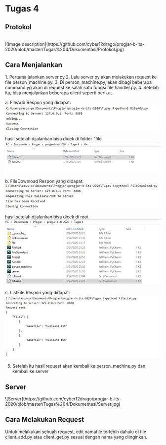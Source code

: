 <h1>Tugas 4</h1>

<h2>Protokol</h2>
<br>
![Image description](https://github.com/cyber12drago/progjar-b-its-2020/blob/master/Tugas%204/Dokumentasi/Protokol.jpg)


<h2>Cara Menjalankan</h2>
1. Pertama jalankan server.py
2. Lalu server.py akan melakukan request ke file person_machine.py. 
3. Di person_machine.py, akan dibagi beberapa command yg akan di request ke salah satu fungsi file handler.py.
4. Setelah itu, bisa menjalankan beberapa client seperti berikut

a. FileAdd
Respon yang didapat:
<br>
![Image description](https://github.com/cyber12drago/progjar-b-its-2020/blob/master/Tugas%204/Dokumentasi/AddFile.jpg)

hasil setelah dijalankan bisa dicek di folder "file
![HasilAdd](https://github.com/cyber12drago/progjar-b-its-2020/blob/master/Tugas%204/Dokumentasi/AddSetelahDijalankan.jpg)

b. FileDownload
Respon yang didapat:
![Download](https://github.com/cyber12drago/progjar-b-its-2020/blob/master/Tugas%204/Dokumentasi/DownloadFile.jpg)

hasil setelah dijalankan bisa dicek di root
![HasilDownload](https://github.com/cyber12drago/progjar-b-its-2020/blob/master/Tugas%204/Dokumentasi/DownloadSetelahDijalankan.jpg)

c. ListFile
Respon yang didapat:
![ListFile](https://github.com/cyber12drago/progjar-b-its-2020/blob/master/Tugas%204/Dokumentasi/ListFile.jpg)

5. Setelah itu hasil request akan kembali ke person_machine.py dan kembali ke server

<h2>Server</h2>
![Server](https://github.com/cyber12drago/progjar-b-its-2020/blob/master/Tugas%204/Dokumentasi/Server.jpg)

<h2>Cara Melakukan Request</h2>
Untuk melakukan sebuah request, edit namafile terlebih dahulu di file client_add.py atau client_get.py sesuai dengan nama yang diinginkan.